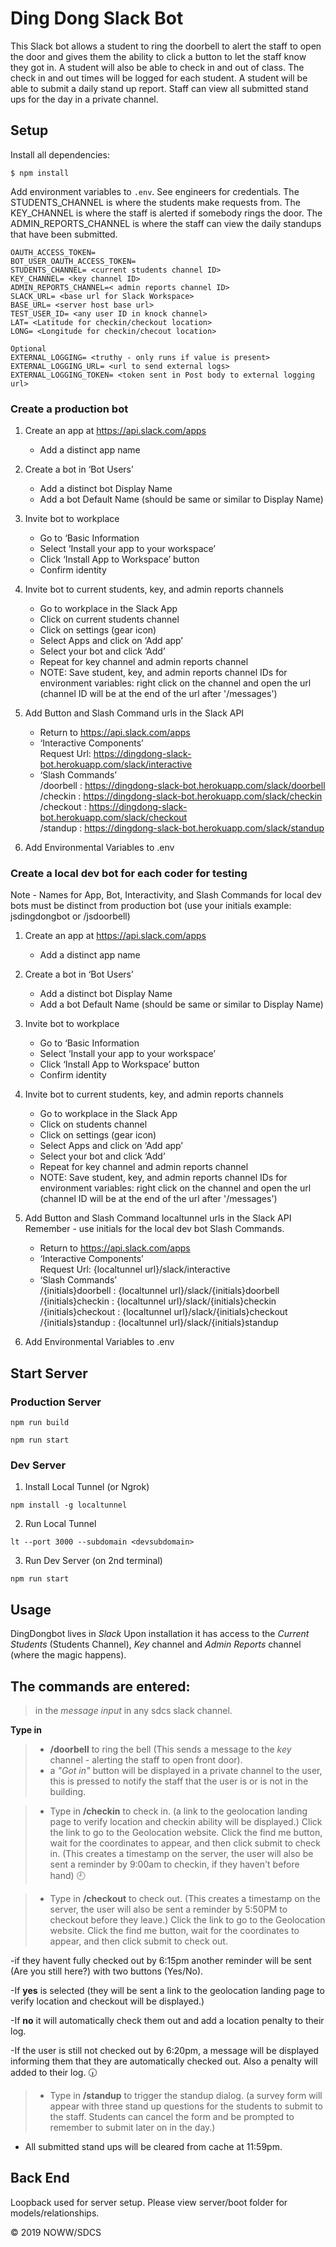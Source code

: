 # Ding Dong Slack Bot

This Slack bot allows a student to ring the doorbell to alert the staff to open the door and gives them the ability to click a button to let the staff know they got in. A student will also be able to check in and out of class. The check in and out times will be logged for each student. A student will be able to submit a daily stand up report. Staff can view all submitted stand ups for the day in a private channel.

## Setup

Install all dependencies:

```
$ npm install
```

Add environment variables to `.env`. See engineers for credentials. The STUDENTS_CHANNEL is where the students make requests from. The KEY_CHANNEL is where the staff is alerted if somebody rings the door. The ADMIN_REPORTS_CHANNEL is where the staff can view the daily standups that have been submitted.

```
OAUTH_ACCESS_TOKEN=
BOT_USER_OAUTH_ACCESS_TOKEN=
STUDENTS_CHANNEL= <current students channel ID>
KEY_CHANNEL= <key channel ID>
ADMIN_REPORTS_CHANNEL=< admin reports channel ID>
SLACK_URL= <base url for Slack Workspace>
BASE_URL= <server host base url>
TEST_USER_ID= <any user ID in knock channel>
LAT= <Latitude for checkin/checkout location>
LONG= <Longitude for checkin/checout location>

Optional
EXTERNAL_LOGGING= <truthy - only runs if value is present>
EXTERNAL_LOGGING_URL= <url to send external logs>
EXTERNAL_LOGGING_TOKEN= <token sent in Post body to external logging url>

```

### Create a production bot

1.  Create an app at https://api.slack.com/apps
    - Add a distinct app name

2.  Create a bot in ‘Bot Users’
    - Add a distinct bot Display Name
    - Add a bot Default Name (should be same or similar to Display Name)

3.  Invite bot to workplace
    - Go to ‘Basic Information
    - Select ‘Install your app to your workspace’
    - Click ‘Install App to Workspace’ button
    - Confirm identity

4.  Invite bot to current students, key, and admin reports channels
    - Go to workplace in the Slack App
    - Click on current students channel
    - Click on settings (gear icon)
    - Select Apps and click on ‘Add app’
    - Select your bot and click ‘Add’
    - Repeat for key channel and admin reports channel
    - NOTE: Save student, key, and admin reports channel IDs for environment variables: right click on the channel and open the url (channel ID will be at the end of the url after '/messages')

5.  Add Button and Slash Command urls in the Slack API
    - Return to https://api.slack.com/apps
    - ‘Interactive Components’\
    Request Url: https://dingdong-slack-bot.herokuapp.com/slack/interactive
    - ‘Slash Commands’\
    /doorbell : https://dingdong-slack-bot.herokuapp.com/slack/doorbell \
    /checkin : https://dingdong-slack-bot.herokuapp.com/slack/checkin \
    /checkout : https://dingdong-slack-bot.herokuapp.com/slack/checkout \
    /standup : https://dingdong-slack-bot.herokuapp.com/slack/standup 

6.  Add Environmental Variables to .env

### Create a local dev bot for each coder for testing
Note - Names for App, Bot, Interactivity, and Slash Commands for local dev bots must be distinct from production bot (use your initials example: jsdingdongbot or /jsdoorbell)

1.  Create an app at https://api.slack.com/apps
    - Add a distinct app name

2.  Create a bot in ‘Bot Users’
    - Add a distinct bot Display Name
    - Add a bot Default Name (should be same or similar to Display Name)

3.  Invite bot to workplace
    - Go to ‘Basic Information
    - Select ‘Install your app to your workspace’
    - Click ‘Install App to Workspace’ button
    - Confirm identity

4.  Invite bot to current students, key, and admin reports channels
    - Go to workplace in the Slack App
    - Click on students channel
    - Click on settings (gear icon)
    - Select Apps and click on ‘Add app’
    - Select your bot and click ‘Add’
    - Repeat for key channel and admin reports channel
    - NOTE: Save student, key, and admin reports channel IDs for environment variables: right click on the channel and open the url (channel ID will be at the end of the url after '/messages')
    
5.  Add Button and Slash Command localtunnel urls in the Slack API
    Remember - use initials for the local dev bot Slash Commands.
    
    - Return to https://api.slack.com/apps
    - ‘Interactive Components’\
    Request Url: {localtunnel url}/slack/interactive
    - ‘Slash Commands’\
    /{initials}doorbell : {localtunnel url}/slack/{initials}doorbell\
    /{initials}checkin : {localtunnel url}/slack/{initials}checkin\
    /{initials}checkout : {localtunnel url}/slack/{initials}checkout\
    /{initials}standup : {localtunnel url}/slack/{initials}standup

6.  Add Environmental Variables to .env

## Start Server
### Production Server
```
npm run build
```

```
npm run start
```

### Dev Server
1.  Install Local Tunnel (or Ngrok)
```
npm install -g localtunnel
```

2.  Run Local Tunnel
```
lt --port 3000 --subdomain <devsubdomain>
```
3.  Run Dev Server (on 2nd terminal)
```
npm run start
```

## Usage
 DingDongbot lives in *Slack* 
  Upon installation it has access to the *Current Students* (Students Channel), *Key* channel and *Admin Reports* channel (where the magic happens).
 
 ## The commands are entered: ##
 >in the *message input* in any sdcs slack channel.
 
**Type in** 
> - **/doorbell** to ring the bell (This sends a message to the *key* channel - alerting the staff to open front door). 
> - a *"Got in"* button will be displayed in a private channel to the user, this is pressed to notify the staff that the user is or is not in the building. 

> - Type in **/checkin** to check in.
(a link to the geolocation landing page to verify location and checkin ability will be displayed.) Click the link to go to the Geolocation website.  Click the find me button, wait for the coordinates to appear, and then click submit to check in.
(This creates a timestamp on the server, the user will also be sent a reminder by 9:00am to checkin, if they haven't before hand) :clock9:

> - Type in **/checkout** to check out. 
(This creates a timestamp on the server, the user will also be sent a reminder by 5:50PM to checkout before they leave.)
Click the link to go to the Geolocation website.  Click the find me button, wait for the coordinates to appear, and then click submit to check out.

-if they havent fully checked out by 6:15pm another reminder will be sent (Are you still here?) with two buttons (Yes/No).

-If **yes** is selected (they will be sent a link to the geolocation landing page to verify location and checkout will be displayed.)

-If **no** it will automatically check them out and add a location penalty to their log.

-If the user is still not checked out by 6:20pm,  a message will be displayed informing them that they are automatically checked out. Also a penalty will added to their log. :clock630:

> - Type in **/standup** to trigger the standup dialog.
(a survey form will appear with three stand up questions for the students to submit to the staff. Students can cancel the form and be prompted to remember to submit later on in the day.)

- All submitted stand ups will be cleared from cache at 11:59pm.

## Back End

Loopback used for server setup. Please view server/boot folder for models/relationships.

:copyright: 2019 NOWW/SDCS

